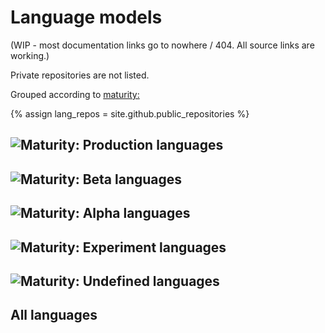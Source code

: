 # Language models

(WIP - most documentation links go to nowhere / 404. All source links are working.)

Private repositories are not listed.

Grouped according to [maturity:](https://github.com/divvun/giellalt-svn2git/blob/master/doc/Aftermath.md#language-model-maturity-classification)

{% assign lang_repos = site.github.public_repositories %}

## ![Maturity: Production](https://img.shields.io/badge/M-Production-brightgreen.svg) languages

<div id="prod_languges" class="twocolumn" ></div>

## ![Maturity: Beta](https://img.shields.io/badge/M-Beta-yellow.svg) languages

<div id="beta_languges" class="twocolumn" ></div>

## ![Maturity: Alpha](https://img.shields.io/badge/M-Alpha-red.svg) languages

<div id="alpha_languges" class="twocolumn" ></div>

## ![Maturity: Experiment](https://img.shields.io/badge/M-Experiment-black.svg) languages

<div id="exper_languges" class="twocolumn" ></div>

## ![Maturity: Undefined](https://img.shields.io/badge/M-Undefined-lightgrey.svg) languages

<div id="undef_languges" class="twocolumn" ></div>

## All languages

<div id="languge_container"></div>

<script src="/assets/js/langtable.js"></script>
<script>
const domContainer = document.querySelector('#languge_container');
domContainer.appendChild(langTables({{lang_repos|jsonify}}))
</script>

<script>
const domProdLangs = document.querySelector('#prod_languges');
domProdLangs.appendChild(addTable({{lang_repos|jsonify}}, 'lang-', ['maturity-prod']))
</script>

<script>
const domBetaLangs = document.querySelector('#beta_languges');
domBetaLangs.appendChild(addTable({{lang_repos|jsonify}}, 'lang-', ['maturity-beta']))
</script>

<script>
const domAlphaLangs = document.querySelector('#alpha_languges');
domAlphaLangs.appendChild(addTable({{lang_repos|jsonify}}, 'lang-', ['maturity-alpha']))
</script>

<script>
const domExperLangs = document.querySelector('#exper_languges');
domExperLangs.appendChild(addTable({{lang_repos|jsonify}}, 'lang-', ['maturity-exper']))
</script>

<script>
const domUndefLangs = document.querySelector('#undef_languges');
domUndefLangs.appendChild(addNegTable({{lang_repos|jsonify}}, 'lang-', ['maturity-exper', 'maturity-beta', 'maturity-alpha', 'maturity-prod']))
</script>
